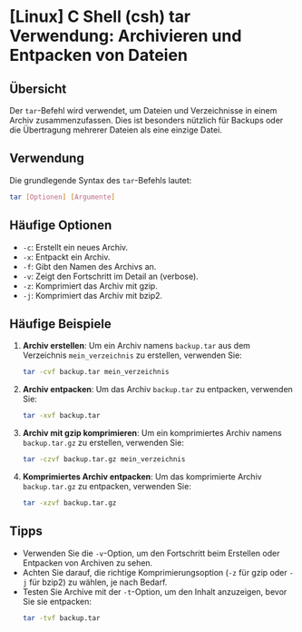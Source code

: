 # [Linux] C Shell (csh) tar Verwendung: Archivieren und Entpacken von Dateien

## Übersicht
Der `tar`-Befehl wird verwendet, um Dateien und Verzeichnisse in einem Archiv zusammenzufassen. Dies ist besonders nützlich für Backups oder die Übertragung mehrerer Dateien als eine einzige Datei.

## Verwendung
Die grundlegende Syntax des `tar`-Befehls lautet:

```bash
tar [Optionen] [Argumente]
```

## Häufige Optionen
- `-c`: Erstellt ein neues Archiv.
- `-x`: Entpackt ein Archiv.
- `-f`: Gibt den Namen des Archivs an.
- `-v`: Zeigt den Fortschritt im Detail an (verbose).
- `-z`: Komprimiert das Archiv mit gzip.
- `-j`: Komprimiert das Archiv mit bzip2.

## Häufige Beispiele
1. **Archiv erstellen**:
   Um ein Archiv namens `backup.tar` aus dem Verzeichnis `mein_verzeichnis` zu erstellen, verwenden Sie:
   ```bash
   tar -cvf backup.tar mein_verzeichnis
   ```

2. **Archiv entpacken**:
   Um das Archiv `backup.tar` zu entpacken, verwenden Sie:
   ```bash
   tar -xvf backup.tar
   ```

3. **Archiv mit gzip komprimieren**:
   Um ein komprimiertes Archiv namens `backup.tar.gz` zu erstellen, verwenden Sie:
   ```bash
   tar -czvf backup.tar.gz mein_verzeichnis
   ```

4. **Komprimiertes Archiv entpacken**:
   Um das komprimierte Archiv `backup.tar.gz` zu entpacken, verwenden Sie:
   ```bash
   tar -xzvf backup.tar.gz
   ```

## Tipps
- Verwenden Sie die `-v`-Option, um den Fortschritt beim Erstellen oder Entpacken von Archiven zu sehen.
- Achten Sie darauf, die richtige Komprimierungsoption (`-z` für gzip oder `-j` für bzip2) zu wählen, je nach Bedarf.
- Testen Sie Archive mit der `-t`-Option, um den Inhalt anzuzeigen, bevor Sie sie entpacken:
  ```bash
  tar -tvf backup.tar
  ```